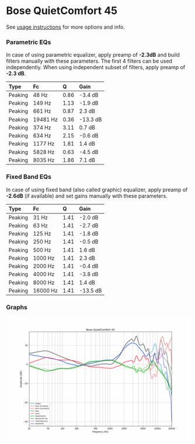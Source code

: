 # Bose QuietComfort 45
See [usage instructions](https://github.com/jaakkopasanen/AutoEq#usage) for more options and info.

### Parametric EQs
In case of using parametric equalizer, apply preamp of **-2.3dB** and build filters manually
with these parameters. The first 4 filters can be used independently.
When using independent subset of filters, apply preamp of **-2.3 dB**.

| Type    | Fc       |    Q | Gain     |
|:--------|:---------|:-----|:---------|
| Peaking | 48 Hz    | 0.86 | -3.4 dB  |
| Peaking | 149 Hz   | 1.13 | -1.9 dB  |
| Peaking | 661 Hz   | 0.87 | 2.3 dB   |
| Peaking | 19481 Hz | 0.36 | -13.3 dB |
| Peaking | 374 Hz   | 3.11 | 0.7 dB   |
| Peaking | 634 Hz   | 2.15 | -0.6 dB  |
| Peaking | 1177 Hz  | 1.81 | 1.4 dB   |
| Peaking | 5828 Hz  | 0.63 | -4.5 dB  |
| Peaking | 8035 Hz  | 1.86 | 7.1 dB   |

### Fixed Band EQs
In case of using fixed band (also called graphic) equalizer, apply preamp of **-2.6dB**
(if available) and set gains manually with these parameters.

| Type    | Fc       |    Q | Gain     |
|:--------|:---------|:-----|:---------|
| Peaking | 31 Hz    | 1.41 | -2.0 dB  |
| Peaking | 63 Hz    | 1.41 | -2.7 dB  |
| Peaking | 125 Hz   | 1.41 | -1.8 dB  |
| Peaking | 250 Hz   | 1.41 | -0.5 dB  |
| Peaking | 500 Hz   | 1.41 | 1.6 dB   |
| Peaking | 1000 Hz  | 1.41 | 2.3 dB   |
| Peaking | 2000 Hz  | 1.41 | -0.4 dB  |
| Peaking | 4000 Hz  | 1.41 | -3.8 dB  |
| Peaking | 8000 Hz  | 1.41 | 1.4 dB   |
| Peaking | 16000 Hz | 1.41 | -13.5 dB |

### Graphs
![](./Bose%20QuietComfort%2045.png)